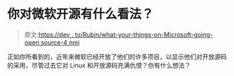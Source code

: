 # 你对微软开源有什么看法？

> 原文:[https://dev . to/Rubin/what-your-things-on-Microsoft-going-open source-4 nmi](https://dev.to/rubiin/what-are-your-thoughts-on-microsoft-going-opensource-4nmi)

正如你所看到的，近年来微软已经开放了他们的许多项目，以显示他们对开放源码的采用，尽管过去它对 Linux 和开放源码充满仇恨？你有什么想法？